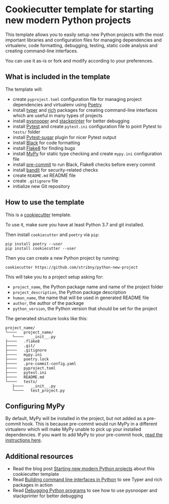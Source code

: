 # Cookiecutter template for starting new modern Python projects

This template allows you to easily setup new Python projects with the most important libraries and configuration files for managing dependencies and virtualenv, code formatting, debugging, testing, static code analysis and creating command-line interfaces.

You can use it as-is or fork and modify according to your preferences.

## What is included in the template

The template will:

- create `pyproject.toml` configuration file for managing project dependencies and virtualenv using [Poetry](https://python-poetry.org/)
- install [typer](https://pypi.org/project/typer/) and [rich](https://pypi.org/project/rich/) packages for creating command-line interfaces which are useful in many types of projects
- install [pysnooper](https://pypi.org/project/PySnooper/) and [stackprinter](https://pypi.org/project/stackprinter/) for better debugging
- install [Pytest](https://docs.pytest.org/en/stable/) and create `pytest.ini` configuration file to point Pytest to `tests/` folder
- install [Pytest-sugar](https://pypi.org/project/pytest-sugar/) plugin for nicer Pytest output
- install [Black](https://black.readthedocs.io/en/stable/) for code formatting
- install [Flake8](https://flake8.pycqa.org/en/latest/) for finding bugs
- install [MyPy](http://mypy-lang.org/) for static type checking and create `mypy.ini` configuration file
- install [pre-commit](https://pre-commit.com/) to run Black, Flake8 checks before every commit
- install [bandit](https://bandit.readthedocs.io/) for security-related checks
- create `README.md` README file
- create `.gitignore` file
- initialize new Git repository


## How to use the template

This is a [cookiecutter](https://cookiecutter.readthedocs.io) template.

To use it, make sure you have at least Python 3.7 and git installed. 

Then install `cookiecutter` and `poetry` via `pip`:

```
pip install poetry --user
pip install cookiecutter --user
```

Then you can create a new Python project by running:

```
cookiecutter https://github.com/stribny/python-new-project
```

This will take you to a project setup asking for:
- `project_name`, the Python package name and name of the project folder
- `project_description`, the Python package description
- `human_name`, the name that will be used in generated README file
- `author`, the author of the package
- `python_version`, the Python version that should be set for the project

The generated structure looks like this:

```
project_name/ 
└────   project_name/ 
   └────   __init__.py  
├────   .flake8  
├────   .git/ 
├────   .gitignore  
├────   mypy.ini  
├────   poetry.lock  
├────   .pre-commit-config.yaml  
├────   pyproject.toml  
├────   pytest.ini  
├────   README.md  
└────   tests/ 
   ├────   __init__.py  
   └────   test_project.py
```

## Configuring MyPy

By default, MyPy will be installed in the project, but not added as a pre-commit hook. This is because
pre-commit would run MyPy in a different virtualenv which will make MyPy unable to pick up your installed 
dependencies. If you want to add MyPy to your pre-commit hook, [read the instructions here](https://github.com/pre-commit/mirrors-mypy).

## Additional resources

- Read the blog post [Starting new modern Python projects](https://stribny.name/blog/2020/10/starting-new-modern-python-projects) about this cookiecutter template
- Read [Building command line interfaces in Python](https://stribny.name/blog/2020/01/building-command-line-interfaces-in-python) to see Typer and rich packages in action
- Read [Debugging Python programs](https://stribny.name/blog/2019/06/debugging-python-programs) to see how to use pysnooper and stackprinter for better debugging